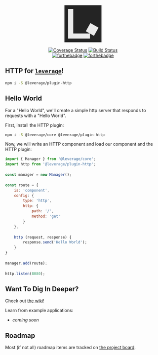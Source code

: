<br>

<p align="center">
    <img src="https://raw.githubusercontent.com/jakehamilton/leverage/next/.md-assets/logo.png" width="120" height="120" alt="Leverage Logo">
</p>

<p align="center">
  <a href="https://coveralls.io/github/jakehamilton/leverage-plugin-http"><img src="https://coveralls.io/repos/github/jakehamilton/leverage-plugin-http/badge.svg" alt="Coverage Status"></a>
  <a href="https://travis-ci.org/jakehamilton/leverage-plugin-http"><img src="https://travis-ci.org/jakehamilton/leverage-plugin-http.svg" alt="Build Status"></a>
  <br>
  <a href="http://forthebadge.com"><img src="http://forthebadge.com/images/badges/makes-people-smile.svg" alt="forthebadge"></a>
  <a href="http://forthebadge.com"><img src="http://forthebadge.com/images/badges/built-with-love.svg" alt="forthebadge"></a>
</p>

HTTP for [`leverage`](https://github.com/jakehamilton/leverage)!
----------------------------------------------------------------

```bash
npm i -S @leverage/plugin-http
```

Hello World
-----------

For a "Hello World", we'll create a simple http server that responds to requests with a "Hello World".

First, install the HTTP plugin:

```bash
npm i -S @leverage/core @leverage/plugin-http
```

Now, we will write an HTTP component and load our component and the HTTP plugin:

```js
import { Manager } from '@leverage/core';
import http from '@leverage/plugin-http';

const manager = new Manager();

const route = {
    is: 'component',
    config: {
        type: 'http',
        http: {
            path: '/',
            method: 'get'
        }
    },

    http (request, response) {
        response.send('Hello World');
    }
}

manager.add(route);

http.listen(8080);
```

Want To Dig In Deeper?
----------------------

Check out [the wiki](https://github.com/jakehamilton/leverage/wiki)!

Learn from example applications:

+ *coming soon*

Roadmap
-------

Most (if not all) roadmap items are tracked on [the project board](https://github.com/jakehamilton/leverage/projects/2).
